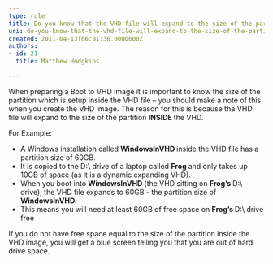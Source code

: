 ```yaml
---
type: rule
title: Do you know that the VHD file will expand to the size of the partition inside the VHD when you boot into it?
uri: do-you-know-that-the-vhd-file-will-expand-to-the-size-of-the-partition-inside-the-vhd-when-you-boot-into-it
created: 2011-04-13T06:01:36.0000000Z
authors:
- id: 21
  title: Matthew Hodgkins

---
```




<span class='intro'> When preparing a Boot to VHD image it is important to know the size of the partition which is setup inside the VHD file – you should make a note of this when you create the VHD image. The reason for this is because the VHD file will expand to the size of the partition <strong>INSIDE </strong>the VHD.
 </span>


  <p>For Example&#58; </p>
<ul>
    <li>A Windows installation called <strong>WindowsInVHD </strong>inside the VHD file has a partition size of 60GB. </li>
    <li>It is copied to the D&#58;\ drive of a laptop called <strong>Frog </strong>and only takes up 10GB of space (as it is a dynamic expanding VHD). </li>
    <li>When you boot into <strong>WindowsInVHD </strong>(the VHD sitting on <strong>Frog’s </strong>D&#58;\ drive), the VHD file expands to 60GB - the partition size of <strong><strong>WindowsInVHD.</strong></strong> </li>
    <li>This means you will need at least 60GB of free space on <strong>Frog’s </strong>D&#58;\ drive free </li>
</ul>
<p>If you do not have free space equal to the size of the partition inside the VHD image, you will get a blue screen telling you that you are out of hard drive space.</p>



